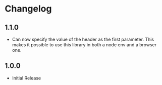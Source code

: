 # Changelog

## 1.1.0

- Can now specify the value of the header as the first parameter. 
  This makes it possible to use this library in both a node env and a browser one.

## 1.0.0

- Initial Release
